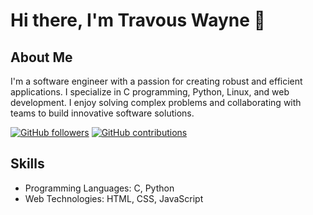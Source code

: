 # Hi there, I'm Travous Wayne 👋

## About Me
I'm a software engineer with a passion for creating robust and efficient applications. I specialize in C programming, Python, Linux, and web development. I enjoy solving complex problems and collaborating with teams to build innovative software solutions.

[![GitHub followers](https://img.shields.io/github/followers/TravousWayne?style=social)](https://github.com/TravousWayne)
[![GitHub contributions](https://img.shields.io/github/contributions/TravousWayne)](https://github.com/TravousWayne)

## Skills
- Programming Languages: C, Python
- Web Technologies: HTML, CSS, JavaScript
